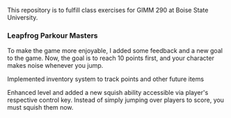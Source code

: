 This repository is to fulfill class exercises for GIMM 290 at Boise State University.

<h3>Leapfrog Parkour Masters</h3>
To make the game more enjoyable, I added some feedback and a new goal to the game.
Now, the goal is to reach 10 points first, and your character makes noise whenever you jump.

Implemented inventory system to track points and other future items

Enhanced level and added a new squish ability accessible via player's respective control key. Instead of simply jumping over players to score, you must squish them now.

